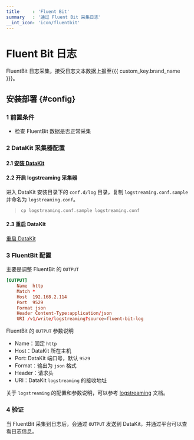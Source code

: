 ```yaml
---
title     : 'Fluent Bit'
summary   : '通过 Fluent Bit 采集日志'
__int_icon: 'icon/fluentbit'
---
```


<!-- markdownlint-disable MD025 -->
# Fluent Bit 日志
<!-- markdownlint-enable -->

FluentBit 日志采集，接受日志文本数据上报至{{{ custom_key.brand_name }}}。

## 安装部署 {#config}

### 1 前置条件

- 检查 FluentBit 数据是否正常采集

### 2 DataKit 采集器配置

#### 2.1 [安装 DataKit](../datakit/datakit-install.md)

#### 2.2 开启 logstreaming 采集器

进入 DataKit 安装目录下的 `conf.d/log` 目录，复制 `logstreaming.conf.sample` 并命名为 `logstreaming.conf`。

> `cp logstreaming.conf.sample logstreaming.conf`

#### 2.3 重启 DataKit

[重启 DataKit](../datakit/datakit-service-how-to.md#manage-service)


### 3  FluentBit 配置

主要是调整 FluentBit 的 `OUTPUT`

``` toml
[OUTPUT]
    Name  http
    Match *
    Host  192.168.2.114
    Port  9529
    Format json
    Header Content-Type:application/json
    URI /v1/write/logstreaming?source=fluent-bit-log
```

FluentBit 的 `OUTPUT` 参数说明

- Name：固定 `http`
- Host：DataKit 所在主机
- Port: DataKit 端口号，默认 `9529`
- Format：输出为 `json` 格式
- Header：请求头
- URI：DataKit `logstreaming` 的接收地址

关于 `logstreaming`  的配置和参数说明，可以参考 [logstreaming](./logstreaming.md) 文档。

### 4 验证

当 FluentBit 采集到日志后，会通过 `OUTPUT` 发送到 DataKit，并通过平台可以查看日志信息。
